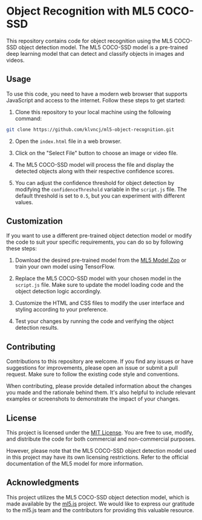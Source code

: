 # Object Recognition with ML5 COCO-SSD

This repository contains code for object recognition using the ML5 COCO-SSD object detection model. The ML5 COCO-SSD model is a pre-trained deep learning model that can detect and classify objects in images and videos.

## Usage

To use this code, you need to have a modern web browser that supports JavaScript and access to the internet. Follow these steps to get started:

1. Clone this repository to your local machine using the following command:

```bash
git clone https://github.com/klvncj/ml5-object-recognition.git
```

2. Open the `index.html` file in a web browser.

3. Click on the "Select File" button to choose an image or video file.

4. The ML5 COCO-SSD model will process the file and display the detected objects along with their respective confidence scores.

5. You can adjust the confidence threshold for object detection by modifying the `confidenceThreshold` variable in the `script.js` file. The default threshold is set to `0.5`, but you can experiment with different values.

## Customization

If you want to use a different pre-trained object detection model or modify the code to suit your specific requirements, you can do so by following these steps:

1. Download the desired pre-trained model from the [ML5 Model Zoo](https://ml5js.org/docs/quick-start#loading-pre-trained-models) or train your own model using TensorFlow.

2. Replace the ML5 COCO-SSD model with your chosen model in the `script.js` file. Make sure to update the model loading code and the object detection logic accordingly.

3. Customize the HTML and CSS files to modify the user interface and styling according to your preference.

4. Test your changes by running the code and verifying the object detection results.

## Contributing

Contributions to this repository are welcome. If you find any issues or have suggestions for improvements, please open an issue or submit a pull request. Make sure to follow the existing code style and conventions.

When contributing, please provide detailed information about the changes you made and the rationale behind them. It's also helpful to include relevant examples or screenshots to demonstrate the impact of your changes.

## License

This project is licensed under the [MIT License](LICENSE). You are free to use, modify, and distribute the code for both commercial and non-commercial purposes.

However, please note that the ML5 COCO-SSD object detection model used in this project may have its own licensing restrictions. Refer to the official documentation of the ML5 model for more information.

## Acknowledgments

This project utilizes the ML5 COCO-SSD object detection model, which is made available by the [ml5.js](https://ml5js.org/) project. We would like to express our gratitude to the ml5.js team and the contributors for providing this valuable resource.


